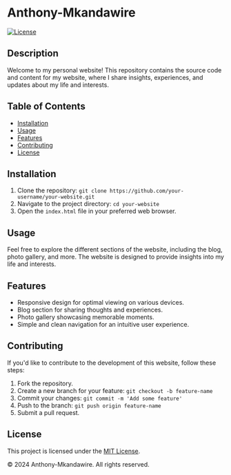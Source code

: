 # Anthony-Mkandawire

[![License](https://img.shields.io/badge/license-MIT-blue.svg)](https://opensource.org/licenses/MIT)

## Description

Welcome to my personal website! This repository contains the source code and content for my website, where I share insights, experiences, and updates about my life and interests.

## Table of Contents

- [Installation](#installation)
- [Usage](#usage)
- [Features](#features)
- [Contributing](#contributing)
- [License](#license)

## Installation

1. Clone the repository: `git clone https://github.com/your-username/your-website.git`
2. Navigate to the project directory: `cd your-website`
3. Open the `index.html` file in your preferred web browser.

## Usage

Feel free to explore the different sections of the website, including the blog, photo gallery, and more. The website is designed to provide insights into my life and interests.

## Features

- Responsive design for optimal viewing on various devices.
- Blog section for sharing thoughts and experiences.
- Photo gallery showcasing memorable moments.
- Simple and clean navigation for an intuitive user experience.

## Contributing

If you'd like to contribute to the development of this website, follow these steps:

1. Fork the repository.
2. Create a new branch for your feature: `git checkout -b feature-name`
3. Commit your changes: `git commit -m 'Add some feature'`
4. Push to the branch: `git push origin feature-name`
5. Submit a pull request.

## License

This project is licensed under the [MIT License](LICENSE).

© 2024 Anthony-Mkandawire. All rights reserved.
